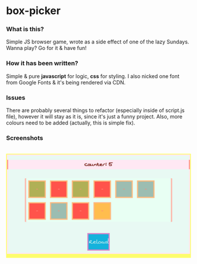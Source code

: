 # box-picker

### What is this?

Simple JS browser game, wrote as a side effect of one of the lazy Sundays. Wanna play? Go for it &amp; have fun!

### How it has been written?

Simple & pure <strong>javascript</strong> for logic, <strong>css</strong> for styling. I also nicked one font from Google Fonts & it's being rendered via CDN.

### Issues

There are probably several things to refactor (especially inside of script.js file), however it will stay as it is, since it's just a funny project. Also, more colours need to be added (actually, this is simple fix).

### Screenshots
<br>
<img src="./documentation/screen.png">
